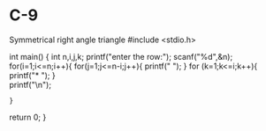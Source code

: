 # C-9
Symmetrical right angle triangle 
#include <stdio.h>

int main() {
    int n,i,j,k;
    printf("enter the row:");
    scanf("%d",&n);
    for(i=1;i<=n;i++){
        for(j=1;j<=n-i;j++){
                printf("  ");
        }
        for (k=1;k<=i;k++){
            printf("* ");
        }    
        printf("\n");
        
    }
return 0;
}
